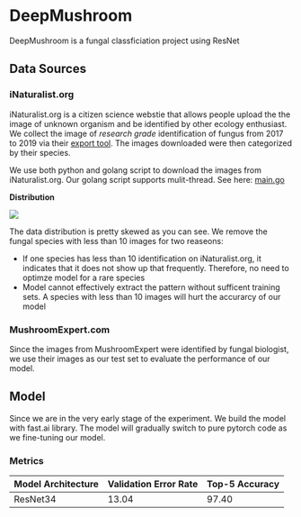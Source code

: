 # DeepMushroom
DeepMushroom is a fungal classficiation project using ResNet

## Data Sources
### iNaturalist.org
iNaturalist.org is a citizen science webstie that allows people upload the the image of unknown organism and be identified by other ecology enthusiast. We collect the image of *research grade* identification of fungus from 2017 to 2019 via their [export tool](https://www.inaturalist.org/observations/export). The images downloaded were then categorized by their species.

We use both python and golang script to download the images from iNaturalist.org. Our golang script supports mulit-thread. See here: [main.go](https://github.com/Olament/DeepMushroom/blob/master/DataCollection/main.go)

**Distribution** 

![](https://github.com/Olament/DeepMushroom/blob/master/md/distribution.png)

The data distribution is pretty skewed as you can see. We remove the fungal species with less than 10 images for two reaseons:
- If one species has less than 10 identification on iNaturalist.org, it indicates that it does not show up that frequently. Therefore, no need to optimze model for a rare species
- Model cannot effectively extract the pattern without sufficent training sets. A species with less than 10 images will hurt the accurarcy of our model

### MushroomExpert.com
Since the images from MushroomExpert were identified by fungal biologist, we use their images as our test set to evaluate the performance of our model.

## Model
Since we are in the very early stage of the experiment. We build the model with fast.ai library. The model will gradually switch to pure pytorch code as we fine-tuning our model.

### Metrics

| Model Architecture  | Validation Error Rate | Top-5 Accuracy  |
| ------------------- | --------------------- | --------------- |
| ResNet34            | 13.04                 | 97.40           |
